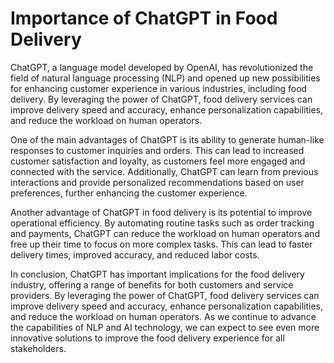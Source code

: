 Importance of ChatGPT in Food Delivery
====================================================

ChatGPT, a language model developed by OpenAI, has revolutionized the field of natural language processing (NLP) and opened up new possibilities for enhancing customer experience in various industries, including food delivery. By leveraging the power of ChatGPT, food delivery services can improve delivery speed and accuracy, enhance personalization capabilities, and reduce the workload on human operators.

One of the main advantages of ChatGPT is its ability to generate human-like responses to customer inquiries and orders. This can lead to increased customer satisfaction and loyalty, as customers feel more engaged and connected with the service. Additionally, ChatGPT can learn from previous interactions and provide personalized recommendations based on user preferences, further enhancing the customer experience.

Another advantage of ChatGPT in food delivery is its potential to improve operational efficiency. By automating routine tasks such as order tracking and payments, ChatGPT can reduce the workload on human operators and free up their time to focus on more complex tasks. This can lead to faster delivery times, improved accuracy, and reduced labor costs.

In conclusion, ChatGPT has important implications for the food delivery industry, offering a range of benefits for both customers and service providers. By leveraging the power of ChatGPT, food delivery services can improve delivery speed and accuracy, enhance personalization capabilities, and reduce the workload on human operators. As we continue to advance the capabilities of NLP and AI technology, we can expect to see even more innovative solutions to improve the food delivery experience for all stakeholders.

